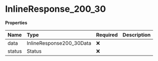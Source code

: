 # InlineResponse_200_30

**Properties**

| Name   | Type                     | Required | Description |
| :----- | :----------------------- | :------- | :---------- |
| data   | InlineResponse200_30Data | ❌       |             |
| status | Status                   | ❌       |             |
